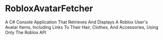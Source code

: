 # RobloxAvatarFetcher
A C# Console Application That Retrieves And Displays A Roblox User's Avatar Items, Including Links To Their Hair, Clothes, And Accessories, Using Only The Roblox API
